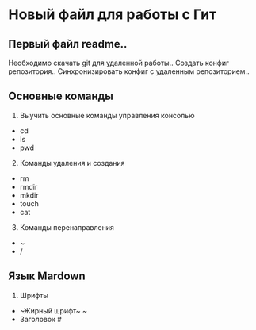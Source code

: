 # Новый файл для работы с Гит  

## Первый файл readme..
Необходимо скачать git для удаленной работы..
Создать конфиг репозитория..
Синхронизировать конфиг с удаленным репозиторием..

## Основные команды
1. Выучить основные команды управления консолью
* cd
* ls
* pwd
2. Команды удаления и создания
* rm
* rmdir
* mkdir
* touch
* cat 
3. Команды перенаправления
* ~
* /

## Язык Mardown
1. Шрифты
* ~Жирный шрифт~ ~
* Заголовок #

